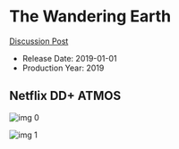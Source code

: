 # The Wandering Earth

[Discussion Post](https://www.avsforum.com/threads/bass-eq-for-filtered-movies.2995212/post-57979344)

* Release Date: 2019-01-01
* Production Year: 2019

## Netflix DD+ ATMOS

![img 0](https://i.imgur.com/5NYMctK.jpg)

![img 1](https://i.imgur.com/DZpErHM.png)

